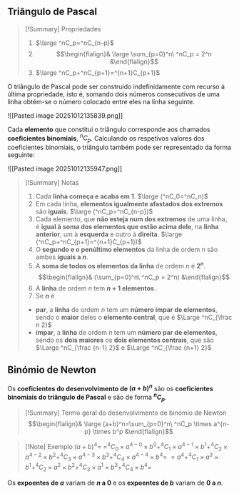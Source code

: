 ## Triângulo de Pascal
>[!Summary] Propriedades
>1. $\large ^nC_p=^nC_{n-p}$
>2. $$\begin{flalign}& \large \sum_{p=0}^n\ ^nC_p = 2^n &\end{flalign}$$
>3. $\large ^nC_p+^nC_{p+1}=^{n+1}C_{p+1}$

O triângulo de Pascal pode ser construído indefinidamente com recurso à última propriedade, isto é, somando dois números consecutivos de uma linha obtém-se o número colocado entre eles na linha seguinte.

![[Pasted image 20251012135839.png]]

Cada **elemento** que constitui o triângulo corresponde aos chamados **coeficientes binomiais**, $^nC_p$.
Calculando os respetivos valores dos coeficientes binomiais, o triângulo também pode ser representado da forma seguinte:

![[Pasted image 20251012135947.png]]

>[!Summary] Notas
>1. Cada **linha começa e acaba em 1**.
>   $\large (^nC_0=^nC_n)$
>2. Em cada linha, **elementos igualmente afastados dos extremos** são **iguais**.
>   $\large (^nC_p=^nC_{n-p})$
>3. Cada elemento, que **não esteja num dos extremos** de uma linha, é **igual à soma dos elementos que estão acima dele**, na **linha anterior**, um à **esquerda** e outro à **direita**.
>   $\large (^nC_p+^nC_{p+1}=^{n+1}C_{p+1})$
>4. O **segundo e o penúltimo elementos** da linha de ordem $n$ são ambos **iguais a $n$**.
>5. A **soma de todos os elementos da linha** de ordem $n$ é **$2^n$**.
>   $$\begin{flalign}& (\sum_{p=0}^n\ ^nC_p = 2^n) &\end{flalign}$$
>6. A **linha** de ordem $n$ tem **$n+1$ elementos**.
>7. Se **$n$** é 
>	- **par**, a **linha** de ordem $n$ tem um **número ímpar de elementos**, sendo o **maior** deles o **elemento central**, que é $\Large ^nC_{\frac n 2}$
>	- **ímpar**, a **linha** de ordem $n$ tem um **número par de elementos**, sendo os **dois maiores** os **dois elementos centrais**, que são $\Large ^nC_{\frac {n-1} 2}$ e $\Large ^nC_{\frac {n+1} 2}$

## Binómio de Newton
Os **coeficientes do desenvolvimento de $(a+b)^n$** são os **coeficientes binomiais do triângulo de Pascal** e são de forma **$^nC_p$**.

>[!Summary] Termo geral do desenvolvimento de binómio de Newton
>$$\begin{flalign}& \large (a+b)^n=\sum_{p=0}^n\ ^nC_p \times a^{n-p} \times b^p &\end{flalign}$$

>[!Note] Exemplo
>$(a+b)^4=$
>$=^4C_0 \times a^{4-0} \times b^0 + ^4C_1 \times a^{4-1} \times b^1 + ^4C_2 \times a^{4-2} \times b^2 + ^4C_3 \times a^{4-3} \times b^3 + ^4C_4 \times a^{4-4} \times b^4=$
>$=a^4 + ^4C_1 \times a^{3} \times b^1 + ^4C_2 \times a^{2} \times b^2 + ^4C_3 \times a^{1} \times b^3 + ^4C_4 \times b^4=$

Os **expoentes de $a$** variam de **$n$ a 0** e os **expoentes de $b$** variam de **0 a $n$**.